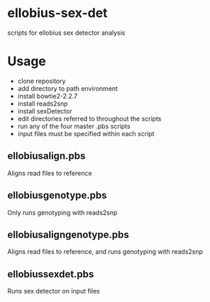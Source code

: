 # ellobius-sex-det
scripts for ellobius sex detector analysis

# Usage
- clone repository
- add directory to path environment
- install bowtie2-2.2.7
- install reads2snp
- install sexDetector
- edit directories referred to throughout the scripts
- run any of the four master .pbs scripts
- input files must be specified within each script

## ellobiusalign.pbs
Aligns read files to reference

## ellobiusgenotype.pbs
Only runs genotyping with reads2snp

## ellobiusaligngenotype.pbs
Aligns read files to reference, and runs genotyping with reads2snp

## ellobiussexdet.pbs
Runs sex detector on input files
